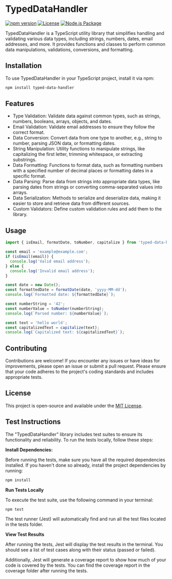 # TypedDataHandler

[![npm version](https://badge.fury.io/js/typed-data-handler.svg)](https://badge.fury.io/js/typed-data-handler)
[![License](https://img.shields.io/badge/License-MIT-blue.svg)](https://opensource.org/licenses/MIT)
[![Node.js Package](https://github.com/MichaelGoodeaux/TypedDataHandler/actions/workflows/npm-publish.yml/badge.svg)](https://github.com/MichaelGoodeaux/TypedDataHandler/actions/workflows/npm-publish.yml)

TypedDataHandler is a TypeScript utility library that simplifies handling and validating various data types, including strings, numbers, dates, email addresses, and more. It provides functions and classes to perform common data manipulations, validations, conversions, and formatting.

## Installation

To use TypedDataHandler in your TypeScript project, install it via npm:

```bash
npm install typed-data-handler
```

## Features
* Type Validation: Validate data against common types, such as strings, numbers, booleans, arrays, objects, and dates.
* Email Validation: Validate email addresses to ensure they follow the correct format.
* Data Conversion: Convert data from one type to another, e.g., string to number, parsing JSON data, or formatting dates.
* String Manipulation: Utility functions to manipulate strings, like capitalizing the first letter, trimming whitespace, or extracting substrings.
* Data Formatting: Functions to format data, such as formatting numbers with a specified number of decimal places or formatting dates in a specific format.
* Data Parsing: Parse data from strings into appropriate data types, like parsing dates from strings or converting comma-separated values into arrays.
* Data Serialization: Methods to serialize and deserialize data, making it easier to store and retrieve data from different sources.
* Custom Validators: Define custom validation rules and add them to the library.

## Usage

```typescript
import { isEmail, formatDate, toNumber, capitalize } from 'typed-data-handler';

const email = 'example@example.com';
if (isEmail(email)) {
  console.log('Valid email address');
} else {
  console.log('Invalid email address');
}

const date = new Date();
const formattedDate = formatDate(date, 'yyyy-MM-dd');
console.log(`Formatted date: ${formattedDate}`);

const numberString = '42';
const numberValue = toNumber(numberString);
console.log(`Parsed number: ${numberValue}`);

const text = 'hello world';
const capitalizedText = capitalize(text);
console.log(`Capitalized text: ${capitalizedText}`);
```

## Contributing
Contributions are welcome! If you encounter any issues or have ideas for improvements, please open an issue or submit a pull request. Please ensure that your code adheres to the project's coding standards and includes appropriate tests.

## License
This project is open-source and available under the [MIT License](https://opensource.org/license/mit/).

## Test Instructions

The "TypedDataHandler" library includes test suites to ensure its functionality and reliability. To run the tests locally, follow these steps:

**Install Dependencies:**

   Before running the tests, make sure you have all the required dependencies installed. If you haven't done so already, install the project dependencies by running:

   ```bash
   npm install
```

**Run Tests Locally**

To execute the test suite, use the following command in your terminal:
```bash
npm test
```
The test runner (Jest) will automatically find and run all the test files located in the tests folder.

**View Test Results**

After running the tests, Jest will display the test results in the terminal. You should see a list of test cases along with their status (passed or failed).

Additionally, Jest will generate a coverage report to show how much of your code is covered by the tests. You can find the coverage report in the coverage folder after running the tests.
